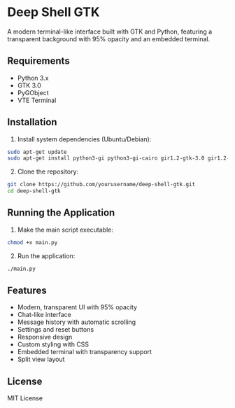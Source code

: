 # Deep Shell GTK

A modern terminal-like interface built with GTK and Python, featuring a transparent background with 95% opacity and an embedded terminal.

## Requirements

- Python 3.x
- GTK 3.0
- PyGObject
- VTE Terminal

## Installation

1. Install system dependencies (Ubuntu/Debian):
```bash
sudo apt-get update
sudo apt-get install python3-gi python3-gi-cairo gir1.2-gtk-3.0 gir1.2-vte-2.91
```

2. Clone the repository:
```bash
git clone https://github.com/yourusername/deep-shell-gtk.git
cd deep-shell-gtk
```

## Running the Application

1. Make the main script executable:
```bash
chmod +x main.py
```

2. Run the application:
```bash
./main.py
```

## Features

- Modern, transparent UI with 95% opacity
- Chat-like interface
- Message history with automatic scrolling
- Settings and reset buttons
- Responsive design
- Custom styling with CSS
- Embedded terminal with transparency support
- Split view layout

## License

MIT License 